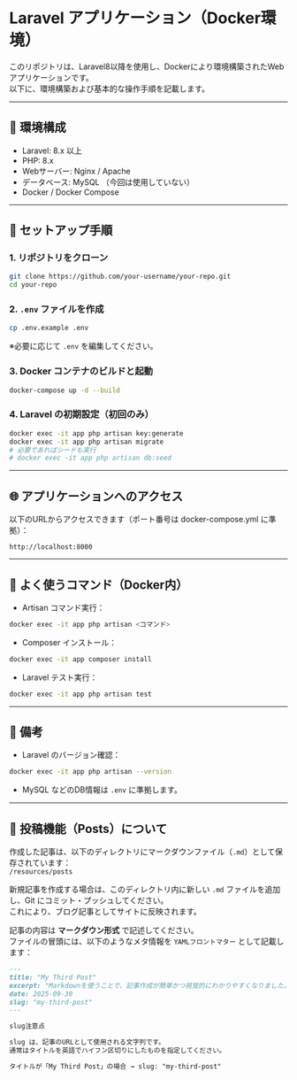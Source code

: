 # Laravel アプリケーション（Docker環境）

このリポジトリは、Laravel8以降を使用し、Dockerにより環境構築されたWebアプリケーションです。  
以下に、環境構築および基本的な操作手順を記載します。

---

## 🔧 環境構成

- Laravel: 8.x 以上
- PHP: 8.x
- Webサーバー: Nginx / Apache
- データベース: MySQL （今回は使用していない）
- Docker / Docker Compose

---

## 🚀 セットアップ手順

### 1. リポジトリをクローン

```bash
git clone https://github.com/your-username/your-repo.git
cd your-repo
```

### 2. `.env` ファイルを作成

```bash
cp .env.example .env
```

※必要に応じて `.env` を編集してください。

### 3. Docker コンテナのビルドと起動

```bash
docker-compose up -d --build
```

### 4. Laravel の初期設定（初回のみ）

```bash
docker exec -it app php artisan key:generate
docker exec -it app php artisan migrate
# 必要であればシードも実行
# docker exec -it app php artisan db:seed
```

---

## 🌐 アプリケーションへのアクセス

以下のURLからアクセスできます（ポート番号は docker-compose.yml に準拠）：

```
http://localhost:8000
```

---

## 🧪 よく使うコマンド（Docker内）

- Artisan コマンド実行：

```bash
docker exec -it app php artisan <コマンド>
```

- Composer インストール：

```bash
docker exec -it app composer install
```

- Laravel テスト実行：

```bash
docker exec -it app php artisan test
```

---

## 📄 備考

- Laravel のバージョン確認：
```bash
docker exec -it app php artisan --version
```

- MySQL などのDB情報は `.env` に準拠します。

---

## 📝 投稿機能（Posts）について

作成した記事は、以下のディレクトリにマークダウンファイル（`.md`）として保存されています：  
`/resources/posts`

新規記事を作成する場合は、このディレクトリ内に新しい `.md` ファイルを追加し、Git にコミット・プッシュしてください。  
これにより、ブログ記事としてサイトに反映されます。

記事の内容は **マークダウン形式** で記述してください。  
ファイルの冒頭には、以下のようなメタ情報を `YAMLフロントマター` として記載します：

```md
---
title: "My Third Post"
excerpt: "Markdownを使うことで、記事作成が簡単かつ視覚的にわかりやすくなりました。HTMLに比べて可読性が高いのが魅力です。"
date: 2025-09-30
slug: "my-third-post"
---

slug注意点

slug は、記事のURLとして使用される文字列です。
通常はタイトルを英語でハイフン区切りにしたものを指定してください。

タイトルが「My Third Post」の場合 → slug: "my-third-post"
